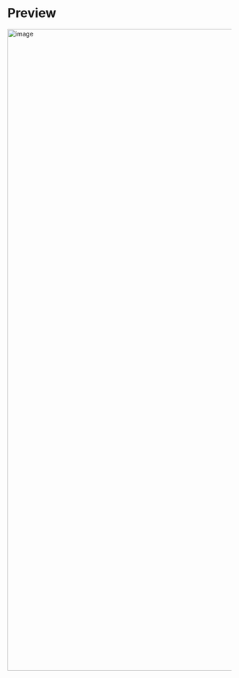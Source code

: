 # Preview
<img width="1440" alt="image" src="https://github.com/Mccranky83/btop/assets/79263757/78ab591b-c845-4204-b4c0-79a841ee036b">
